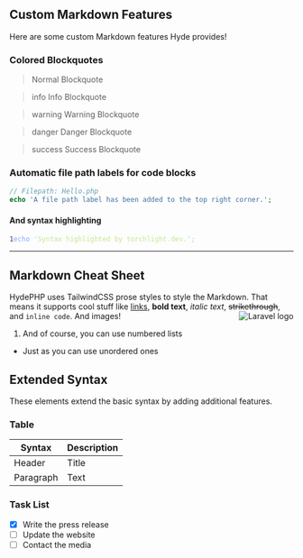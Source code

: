 ## Custom Markdown Features
Here are some custom Markdown features Hyde provides!

### Colored Blockquotes

> Normal Blockquote

>info Info Blockquote

>warning Warning Blockquote

>danger Danger Blockquote

>success Success Blockquote

### Automatic file path labels for code blocks

```php
// Filepath: Hello.php
echo 'A file path label has been added to the top right corner.';
```

#### And syntax highlighting

<div class="torchlight-enabled"><pre><code data-theme="material-theme-palenight" data-lang="php" class="torchlight" style="background-color: #292D3E; --theme-selection-background: #00000080;"><div class="line"><span style="color:#3A3F58; text-align: right; -webkit-user-select: none; user-select: none;" class="line-number">1</span><span style="color: #82AAFF;">echo</span><span style="color: #A6ACCD;"> </span><span style="color: #89DDFF;">'</span><span style="color: #C3E88D;">Syntax highlighted by torchlight.dev.</span><span style="color: #89DDFF;">'</span><span style="color: #89DDFF;">;</span></div></code></pre></div>

---

## Markdown Cheat Sheet

HydePHP uses TailwindCSS prose styles to style the Markdown.
That means it supports cool stuff like [links](#), **bold text**,
*italic text*, ~~strikethrough~~, and `inline code`. And images!
<img src="https://laravel.com/img/logomark.min.svg" alt="Laravel logo" style="float: right">

1. And of course, you can use numbered lists
- Just as you can use unordered ones


## Extended Syntax

These elements extend the basic syntax by adding additional features.

### Table

| Syntax | Description |
| ----------- | ----------- |
| Header | Title |
| Paragraph | Text |


### Task List

- [x] Write the press release
- [ ] Update the website
- [ ] Contact the media
